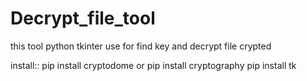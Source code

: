 # Decrypt_file_tool
this tool python tkinter use for find key and decrypt file crypted 

install::
pip install cryptodome
or
pip install cryptography
pip install tk 
